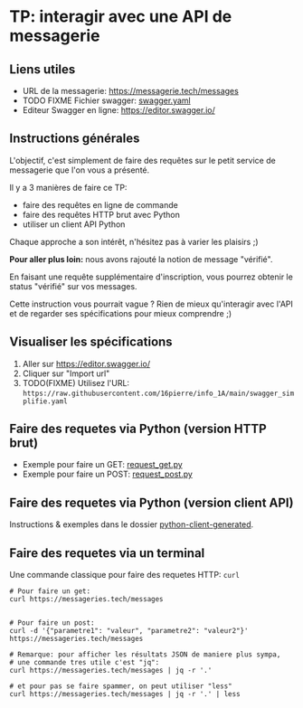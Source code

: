# TP: interagir avec une API de messagerie

## Liens utiles

- URL de la messagerie: https://messagerie.tech/messages
- TODO FIXME Fichier swagger: [swagger.yaml](https://raw.githubusercontent.com/16pierre/info_1A/main/swagger_simplifie.yaml)
- Editeur Swagger en ligne: https://editor.swagger.io/

## Instructions générales

L'objectif, c'est simplement de faire des requêtes 
sur le petit service de messagerie que l'on vous a présenté.

Il y a 3 manières de faire ce TP:
- faire des requêtes en ligne de commande
- faire des requêtes HTTP brut avec Python
- utiliser un client API Python

Chaque approche a son intérêt, n'hésitez pas à varier les plaisirs ;)

**Pour aller plus loin:** nous avons rajouté la notion de message "vérifié".

En faisant une requête supplémentaire d'inscription, 
vous pourrez obtenir le status "vérifié" sur vos messages.

Cette instruction vous pourrait vague ? 
Rien de mieux qu'interagir avec l'API et de regarder ses spécifications
pour mieux comprendre ;)

## Visualiser les spécifications

1. Aller sur https://editor.swagger.io/
2. Cliquer sur "Import url"
3. TODO(FIXME) Utilisez l'URL: `https://raw.githubusercontent.com/16pierre/info_1A/main/swagger_simplifie.yaml`


## Faire des requetes via Python (version HTTP brut)

- Exemple pour faire un GET: [request_get.py](requete_get.py)
- Exemple pour faire un POST: [request_post.py](requete_post.py)

## Faire des requetes via Python (version client API)

Instructions & exemples dans le dossier [python-client-generated](python-client-generated). 

## Faire des requetes via un terminal

Une commande classique pour faire des requetes HTTP: `curl`

```
# Pour faire un get:
curl https://messageries.tech/messages


# Pour faire un post:
curl -d '{"parametre1": "valeur", "parametre2": "valeur2"}' https://messageries.tech/messages

# Remarque: pour afficher les résultats JSON de maniere plus sympa,
# une commande tres utile c'est "jq":
curl https://messageries.tech/messages | jq -r '.'

# et pour pas se faire spammer, on peut utiliser "less"
curl https://messageries.tech/messages | jq -r '.' | less
```

